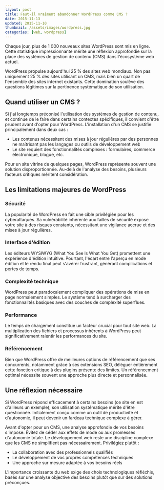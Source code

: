 ```yaml
---
layout: post
title: Faut-il vraiment abandonner WordPress comme CMS ?
date: 2015-11-13
updated: 2015-11-10
thumbnail: /assets/images/wordpress.jpg
categories: [web, wordpress]
---
```


Chaque jour, plus de 1 000 nouveaux sites WordPress sont mis en ligne. Cette statistique impressionnante mérite une réflexion approfondie sur la place des systèmes de gestion de contenu (CMS) dans l'écosystème web actuel.

WordPress propulse aujourd'hui 25 % des sites web mondiaux. Non pas uniquement 25 % des sites utilisant un CMS, mais bien un quart de l'ensemble des sites internet existants. Cette domination soulève des questions légitimes sur la pertinence systématique de son utilisation.

## Quand utiliser un CMS ?

Si j'ai longtemps préconisé l'utilisation des systèmes de gestion de contenu, et continue de le faire dans certains contextes spécifiques, il convient d'être prudent avant d'opter pour WordPress. L'installation d'un CMS se justifie principalement dans deux cas :

- Les contenus nécessitent des mises à jour régulières par des personnes ne maîtrisant pas les langages ou outils de développement web
- Le site requiert des fonctionnalités complexes : formulaires, commerce électronique, blogue, etc.

Pour un site vitrine de quelques pages, WordPress représente souvent une solution disproportionnée. Au-delà de l'analyse des besoins, plusieurs facteurs critiques méritent considération.

## Les limitations majeures de WordPress

### Sécurité

La popularité de WordPress en fait une cible privilégiée pour les cyberattaques. Sa vulnérabilité inhérente aux failles de sécurité expose votre site à des risques constants, nécessitant une vigilance accrue et des mises à jour régulières.

### Interface d'édition

Les éditeurs WYSIWYG (What You See Is What You Get) promettent une expérience d'édition intuitive. Pourtant, l'écart entre l'aperçu en mode édition et le rendu final peut s'avérer frustrant, générant complications et pertes de temps.

### Complexité technique

WordPress peut paradoxalement compliquer des opérations de mise en page normalement simples. Le système tend à surcharger des fonctionnalités basiques avec des couches de complexité superflues.

### Performance

Le temps de chargement constitue un facteur crucial pour tout site web. La multiplication des fichiers et processus inhérents à WordPress peut significativement ralentir les performances du site.

### Référencement

Bien que WordPress offre de meilleures options de référencement que ses concurrents, notamment grâce à ses extensions SEO, déléguer entièrement cette fonction critique à des plugins présente des limites. Un référencement optimal nécessite souvent une approche plus directe et personnalisée.

## Une réflexion nécessaire

Si WordPress répond efficacement à certains besoins (ce site en est d'ailleurs un exemple), son utilisation systématique mérite d'être questionnée. Initialement conçu comme un outil de productivité et d'autonomie, il peut devenir un fardeau technique complexe à gérer.

Avant d'opter pour un CMS, une analyse approfondie de vos besoins s'impose. Évitez de céder aux effets de mode ou aux promesses d'autonomie totale. Le développement web reste une discipline complexe que les CMS ne simplifient pas nécessairement. Privilégiez plutôt :

- La collaboration avec des professionnels qualifiés
- Le développement de vos propres compétences techniques
- Une approche sur mesure adaptée à vos besoins réels

L'importance croissante du web exige des choix technologiques réfléchis, basés sur une analyse objective des besoins plutôt que sur des solutions préconçues.
